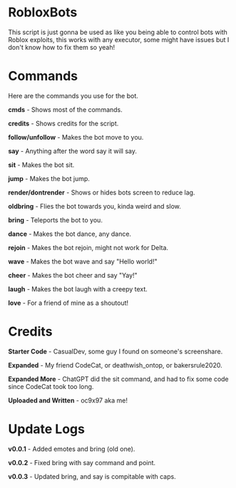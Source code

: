 # RobloxBots
This script is just gonna be used as like you being able to control bots with Roblox exploits, this works with any executor, some might have issues but I don't know how to fix them so yeah!

# Commands
Here are the commands you use for the bot.

**cmds** - Shows most of the commands.

**credits** - Shows credits for the script.

**follow/unfollow** - Makes the bot move to you.

**say** - Anything after the word say it will say.

**sit** - Makes the bot sit.

**jump** - Makes the bot jump.

**render/dontrender** - Shows or hides bots screen to reduce lag.

**oldbring** - Flies the bot towards you, kinda weird and slow.

**bring** - Teleports the bot to you.

**dance** - Makes the bot dance, any dance.

**rejoin** - Makes the bot rejoin, might not work for Delta.

**wave** - Makes the bot wave and say "Hello world!"

**cheer** - Makes the bot cheer and say "Yay!"

**laugh** - Makes the bot laugh with a creepy text.

**love** - For a friend of mine as a shoutout!

# Credits

**Starter Code** - CasualDev, some guy I found on someone's screenshare.

**Expanded** - My friend CodeCat, or deathwish_ontop, or bakersrule2020.

**Expanded More** - ChatGPT did the sit command, and had to fix some code since CodeCat took too long.

**Uploaded and Written** - oc9x97 aka me!

# Update Logs

**v0.0.1** - Added emotes and bring (old one).

**v0.0.2** - Fixed bring with say command and point.

**v0.0.3** - Updated bring, and say is compitable with caps.
